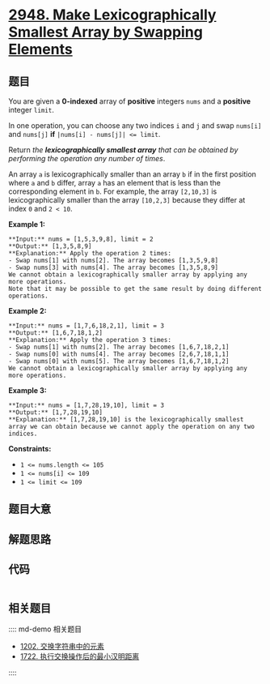 # [2948. Make Lexicographically Smallest Array by Swapping Elements](https://leetcode.com/problems/make-lexicographically-smallest-array-by-swapping-elements)

## 题目

You are given a **0-indexed** array of **positive** integers `nums` and a
**positive** integer `limit`.

In one operation, you can choose any two indices `i` and `j` and swap
`nums[i]` and `nums[j]` **if** `|nums[i] - nums[j]| <= limit`.

Return _the **lexicographically smallest array** that can be obtained by
performing the operation any number of times_.

An array `a` is lexicographically smaller than an array `b` if in the first
position where `a` and `b` differ, array `a` has an element that is less than
the corresponding element in `b`. For example, the array `[2,10,3]` is
lexicographically smaller than the array `[10,2,3]` because they differ at
index `0` and `2 < 10`.



**Example 1:**

    
    
    **Input:** nums = [1,5,3,9,8], limit = 2
    **Output:** [1,3,5,8,9]
    **Explanation:** Apply the operation 2 times:
    - Swap nums[1] with nums[2]. The array becomes [1,3,5,9,8]
    - Swap nums[3] with nums[4]. The array becomes [1,3,5,8,9]
    We cannot obtain a lexicographically smaller array by applying any more operations.
    Note that it may be possible to get the same result by doing different operations.
    

**Example 2:**

    
    
    **Input:** nums = [1,7,6,18,2,1], limit = 3
    **Output:** [1,6,7,18,1,2]
    **Explanation:** Apply the operation 3 times:
    - Swap nums[1] with nums[2]. The array becomes [1,6,7,18,2,1]
    - Swap nums[0] with nums[4]. The array becomes [2,6,7,18,1,1]
    - Swap nums[0] with nums[5]. The array becomes [1,6,7,18,1,2]
    We cannot obtain a lexicographically smaller array by applying any more operations.
    

**Example 3:**

    
    
    **Input:** nums = [1,7,28,19,10], limit = 3
    **Output:** [1,7,28,19,10]
    **Explanation:** [1,7,28,19,10] is the lexicographically smallest array we can obtain because we cannot apply the operation on any two indices.
    



**Constraints:**

  * `1 <= nums.length <= 105`
  * `1 <= nums[i] <= 109`
  * `1 <= limit <= 109`


## 题目大意

## 解题思路

## 代码

```javascript

```

## 相关题目

:::: md-demo 相关题目
- [1202. 交换字符串中的元素](https://leetcode.com/problems/smallest-string-with-swaps)
- [1722. 执行交换操作后的最小汉明距离](https://leetcode.com/problems/minimize-hamming-distance-after-swap-operations)

::::
